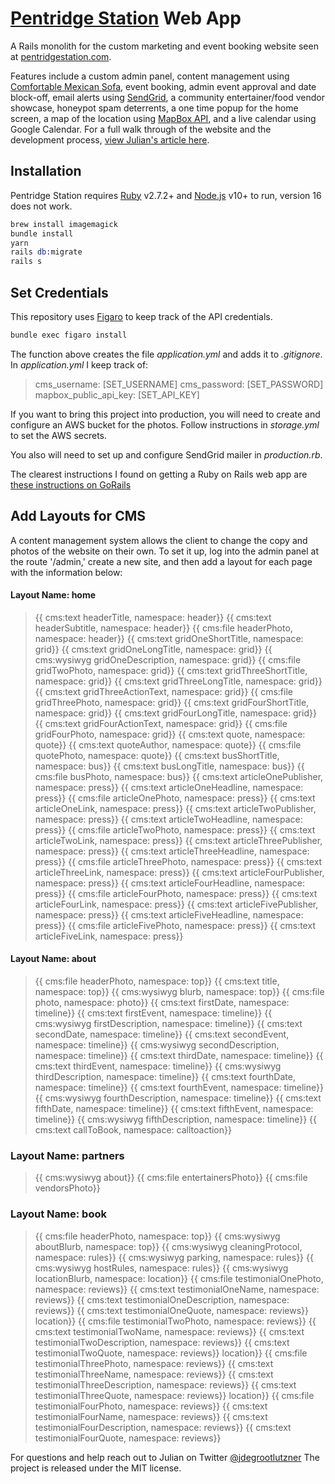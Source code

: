 # [Pentridge Station](https://www.pentridgestation.com) Web App


A Rails monolith for the custom marketing and event booking website seen at [pentridgestation.com](https://www.pentridgestation.com). 

Features include a custom admin panel, content management using [Comfortable Mexican Sofa](), event booking, admin event approval and date block-off, email alerts using [SendGrid](https://sendgrid.com/), a community entertainer/food vendor showcase, honeypot spam deterrents, a one time popup for the home screen, a map of the location using [MapBox API](https://www.mapbox.com/), and a live calendar using Google Calendar. For a full walk through of the website and the development process, [view Julian's article here](). 



## Installation

Pentridge Station requires [Ruby](https://www.ruby-lang.org/en/) v2.7.2+ and [Node.js](https://nodejs.org/) v10+ to run, version 16 does not work. 

```s
brew install imagemagick
bundle install
yarn
rails db:migrate
rails s
```

## Set Credentials 
This repository uses [Figaro](https://github.com/laserlemon/figaro) to keep track of the API credentials. 
```s
bundle exec figaro install
```
The function above creates the file _application.yml_ and adds it to _.gitignore_. In _application.yml_ I keep track of: 
> cms_username: [SET_USERNAME]
> cms_password: [SET_PASSWORD]
> mapbox_public_api_key: [SET_API_KEY]

If you want to bring this project into production, you will need to create and configure an AWS bucket for the photos. Follow instructions in _storage.yml_ to set the AWS secrets.

You also will need to set up and configure SendGrid mailer in _production.rb_.

The clearest instructions I found on getting a Ruby on Rails web app are [these instructions on GoRails](https://gorails.com/deploy/ubuntu/20.04#vps)


## Add Layouts for CMS
A content management system allows the client to change the copy and photos of the website on their own. To set it up, log into the admin panel at the route '/admin,' create a new site, and then add a layout for each page with the information below:

#### Layout Name: home
> {{ cms:text headerTitle, namespace: header}}
{{ cms:text headerSubtitle, namespace: header}}
{{ cms:file headerPhoto, namespace: header}}
{{ cms:text gridOneShortTitle, namespace: grid}}
{{ cms:text gridOneLongTitle, namespace: grid}}
{{ cms:wysiwyg gridOneDescription, namespace: grid}}
{{ cms:file gridTwoPhoto, namespace: grid}}
{{ cms:text gridThreeShortTitle, namespace: grid}}
{{ cms:text gridThreeLongTitle, namespace: grid}}
{{ cms:text gridThreeActionText, namespace: grid}}
{{ cms:file gridThreePhoto, namespace: grid}}
{{ cms:text gridFourShortTitle, namespace: grid}}
{{ cms:text gridFourLongTitle, namespace: grid}}
{{ cms:text gridFourActionText, namespace: grid}}
{{ cms:file gridFourPhoto, namespace: grid}}
{{ cms:text quote, namespace: quote}}
{{ cms:text quoteAuthor, namespace: quote}}
{{ cms:file quotePhoto, namespace: quote}}
{{ cms:text busShortTitle, namespace: bus}}
{{ cms:text busLongTitle, namespace: bus}}
{{ cms:file busPhoto, namespace: bus}}
{{ cms:text articleOnePublisher, namespace: press}}
{{ cms:text articleOneHeadline, namespace: press}}
{{ cms:file articleOnePhoto, namespace: press}}
{{ cms:text articleOneLink, namespace: press}}
{{ cms:text articleTwoPublisher, namespace: press}}
{{ cms:text articleTwoHeadline, namespace: press}}
{{ cms:file articleTwoPhoto, namespace: press}}
{{ cms:text articleTwoLink, namespace: press}}
{{ cms:text articleThreePublisher, namespace: press}}
{{ cms:text articleThreeHeadline, namespace: press}}
{{ cms:file articleThreePhoto, namespace: press}}
{{ cms:text articleThreeLink, namespace: press}}
{{ cms:text articleFourPublisher, namespace: press}}
{{ cms:text articleFourHeadline, namespace: press}}
{{ cms:file articleFourPhoto, namespace: press}}
{{ cms:text articleFourLink, namespace: press}}
{{ cms:text articleFivePublisher, namespace: press}}
{{ cms:text articleFiveHeadline, namespace: press}}
{{ cms:file articleFivePhoto, namespace: press}}
{{ cms:text articleFiveLink, namespace: press}}

#### Layout Name: about
> {{ cms:file headerPhoto, namespace: top}}
{{ cms:text title, namespace: top}}
{{ cms:wysiwyg blurb, namespace: top}}
{{ cms:file photo, namespace: photo}}
{{ cms:text firstDate, namespace: timeline}}
{{ cms:text firstEvent, namespace: timeline}}
{{ cms:wysiwyg firstDescription, namespace: timeline}}
{{ cms:text secondDate, namespace: timeline}}
{{ cms:text secondEvent, namespace: timeline}}
{{ cms:wysiwyg secondDescription, namespace: timeline}}
{{ cms:text thirdDate, namespace: timeline}}
{{ cms:text thirdEvent, namespace: timeline}}
{{ cms:wysiwyg thirdDescription, namespace: timeline}}
{{ cms:text fourthDate, namespace: timeline}}
{{ cms:text fourthEvent, namespace: timeline}}
{{ cms:wysiwyg fourthDescription, namespace: timeline}}
{{ cms:text fifthDate, namespace: timeline}}
{{ cms:text fifthEvent, namespace: timeline}}
{{ cms:wysiwyg fifthDescription, namespace: timeline}}
{{ cms:text callToBook, namespace: calltoaction}}

### Layout Name: partners
>{{ cms:wysiwyg about}}
{{ cms:file entertainersPhoto}}
{{ cms:file vendorsPhoto}}

### Layout Name: book
>{{ cms:file headerPhoto, namespace: top}}
{{ cms:wysiwyg aboutBlurb, namespace: top}}
{{ cms:wysiwyg cleaningProtocol, namespace: rules}}
{{ cms:wysiwyg parking, namespace: rules}}
{{ cms:wysiwyg hostRules, namespace: rules}}
{{ cms:wysiwyg locationBlurb, namespace: location}}
{{ cms:file testimonialOnePhoto, namespace: reviews}}
{{ cms:text testimonialOneName, namespace: reviews}}
{{ cms:text testimonialOneDescription, namespace: reviews}}
{{ cms:text testimonialOneQuote, namespace: reviews}}
location}}
{{ cms:file testimonialTwoPhoto, namespace: reviews}}
{{ cms:text testimonialTwoName, namespace: reviews}}
{{ cms:text testimonialTwoDescription, namespace: reviews}}
{{ cms:text testimonialTwoQuote, namespace: reviews}}
location}}
{{ cms:file testimonialThreePhoto, namespace: reviews}}
{{ cms:text testimonialThreeName, namespace: reviews}}
{{ cms:text testimonialThreeDescription, namespace: reviews}}
{{ cms:text testimonialThreeQuote, namespace: reviews}}
location}}
{{ cms:file testimonialFourPhoto, namespace: reviews}}
{{ cms:text testimonialFourName, namespace: reviews}}
{{ cms:text testimonialFourDescription, namespace: reviews}}
{{ cms:text testimonialFourQuote, namespace: reviews}}

For questions and help reach out to Julian on Twitter [@jdegrootlutzner](https://twitter.com/jdegrootlutzner)
The project is released under the MIT license. 

